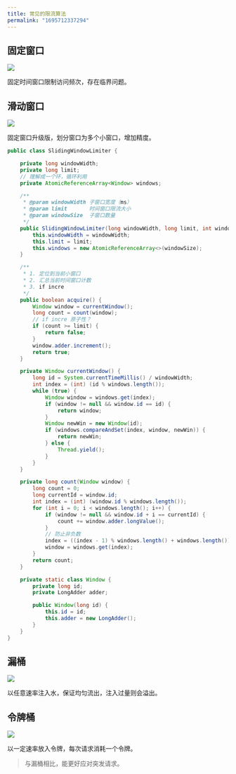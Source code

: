 ```yaml
---
title: 常见的限流算法
permalink: "1695712337294"
---
```


## 固定窗口

![](https://image.caojiantao.site:1024/08a588a9efc3e13e82dc8fad6680f869.png)

固定时间窗口限制访问频次，存在临界问题。

## 滑动窗口

![](https://image.caojiantao.site:1024/bdc0108eadbed13754e74dd04d4885e2.png)

固定窗口升级版，划分窗口为多个小窗口，增加精度。

```java
public class SlidingWindowLimiter {

    private long windowWidth;
    private long limit;
    // 理解成一个环，循环利用
    private AtomicReferenceArray<Window> windows;

    /**
     * @param windowWidth 子窗口宽度（ms）
     * @param limit       时间窗口限流大小
     * @param windowSize  子窗口数量
     */
    public SlidingWindowLimiter(long windowWidth, long limit, int windowSize) {
        this.windowWidth = windowWidth;
        this.limit = limit;
        this.windows = new AtomicReferenceArray<>(windowSize);
    }

    /**
     * 1. 定位到当前小窗口
     * 2. 汇总当前时间窗口计数
     * 3. if incre
     */
    public boolean acquire() {
        Window window = currentWindow();
        long count = count(window);
        // if incre 原子性？
        if (count >= limit) {
            return false;
        }
        window.adder.increment();
        return true;
    }

    private Window currentWindow() {
        long id = System.currentTimeMillis() / windowWidth;
        int index = (int) (id % windows.length());
        while (true) {
            Window window = windows.get(index);
            if (window != null && window.id == id) {
                return window;
            }
            Window newWin = new Window(id);
            if (windows.compareAndSet(index, window, newWin)) {
                return newWin;
            } else {
                Thread.yield();
            }
        }
    }

    private long count(Window window) {
        long count = 0;
        long currentId = window.id;
        int index = (int) (window.id % windows.length());
        for (int i = 0; i < windows.length(); i++) {
            if (window != null && window.id + i == currentId) {
                count += window.adder.longValue();
            }
            // 防止非负数
            index = ((index - 1) % windows.length() + windows.length()) % windows.length();
            window = windows.get(index);
        }
        return count;
    }

    private static class Window {
        private long id;
        private LongAdder adder;

        public Window(long id) {
            this.id = id;
            this.adder = new LongAdder();
        }
    }
}
```

## 漏桶

![](https://image.caojiantao.site:1024/6a2dbcd786c9419a43d585c4360762ab.png)

以任意速率注入水，保证均匀流出，注入过量则会溢出。

## 令牌桶

![](https://image.caojiantao.site:1024/61a30eb9b112e17fcd18dd158d5dedd0.png)

以一定速率放入令牌，每次请求消耗一个令牌。

> 与漏桶相比，能更好应对突发请求。
